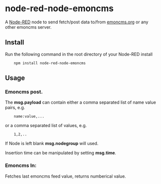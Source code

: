 node-red-node-emoncms
=====================

A <a href="http://nodered.org" target="_new">Node-RED</a> node to send fetch/post data to/from <a href="http://emoncms.org" target="_new">emoncms.org</a> or any other emoncms server.

Install
-------

Run the following command in the root directory of your Node-RED install

        npm install node-red-node-emoncms


Usage
-----

### Emoncms post.

The **msg.payload** can contain either a comma separated list of name
value pairs, e.g.

        name:value,...

or a comma separated list of values, e.g.

        1,2,..


If Node is left blank **msg.nodegroup** will used.

Insertion time can be manipulated by setting **msg.time**.

### Emoncms In:

Fetches last emoncms feed value, returns numberical value.